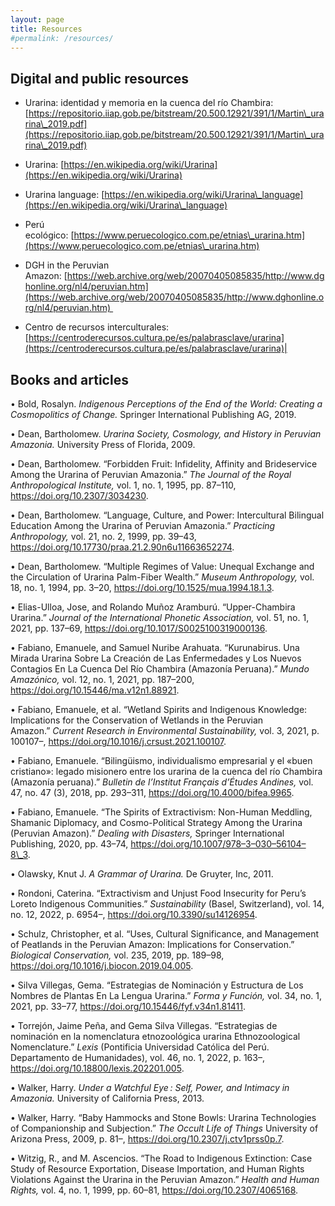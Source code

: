 ```yaml
---
layout: page
title: Resources
#permalink: /resources/
---
```


## Digital and public resources 
 - Urarina: identidad y memoria en la cuenca del río Chambira:[https://repositorio.iiap.gob.pe/bitstream/20.500.12921/391/1/Martin\_urarina\_2019.pdf](https://repositorio.iiap.gob.pe/bitstream/20.500.12921/391/1/Martin\_urarina\_2019.pdf)

- Urarina: [https://en.wikipedia.org/wiki/Urarina](https://en.wikipedia.org/wiki/Urarina)
- Urarina language: [https://en.wikipedia.org/wiki/Urarina\_language](https://en.wikipedia.org/wiki/Urarina\_language)  
- Perú ecológico: [https://www.peruecologico.com.pe/etnias\_urarina.htm](https://www.peruecologico.com.pe/etnias\_urarina.htm)
- DGH in the Peruvian Amazon: [https://web.archive.org/web/20070405085835/http://www.dghonline.org/nl4/peruvian.htm](https://web.archive.org/web/20070405085835/http://www.dghonline.org/nl4/peruvian.htm) 
- Centro de recursos interculturales:[https://centroderecursos.cultura.pe/es/palabrasclave/urarina](https://centroderecursos.cultura.pe/es/palabrasclave/urarina)| 

## Books and articles 

• Bold, Rosalyn. *Indigenous Perceptions of the End of the World: Creating a Cosmopolitics of Change.* Springer International Publishing AG, 2019. 

• Dean, Bartholomew. *Urarina Society, Cosmology, and History in Peruvian Amazonia.* University Press of Florida, 2009. 

• Dean, Bartholomew. “Forbidden Fruit: Infidelity, Affinity and Brideservice Among the Urarina of Peruvian Amazonia.” *The Journal of the Royal Anthropological Institute,* vol. 1, no. 1, 1995, pp. 87–110, https://doi.org/10.2307/3034230. 

• Dean, Bartholomew. “Language, Culture, and Power: Intercultural Bilingual Education Among the Urarina of Peruvian Amazonia.” *Practicing Anthropology,* vol. 21, no. 2, 1999, pp. 39–43, https://doi.org/10.17730/praa.21.2.90n6u11663652274. 

• Dean, Bartholomew. “Multiple Regimes of Value: Unequal Exchange and the Circulation of Urarina Palm-Fiber Wealth.” *Museum Anthropology,* vol. 18, no. 1, 1994, pp. 3–20, https://doi.org/10.1525/mua.1994.18.1.3. 

• Elias-Ulloa, Jose, and Rolando Muñoz Aramburú. “Upper-Chambira Urarina.” *Journal of the International Phonetic Association,* vol. 51, no. 1, 2021, pp. 137–69, https://doi.org/10.1017/S0025100319000136. 

• Fabiano, Emanuele, and Samuel Nuribe Arahuata. “Kurunabirus. Una Mirada Urarina Sobre La Creación de Las Enfermedades y Los Nuevos Contagios En La Cuenca Del Río Chambira (Amazonía Peruana).” *Mundo Amazónico,* vol. 12, no. 1, 2021, pp. 187–200, https://doi.org/10.15446/ma.v12n1.88921. 

• Fabiano, Emanuele, et al. “Wetland Spirits and Indigenous Knowledge: Implications for the Conservation of Wetlands in the Peruvian Amazon.” *Current Research in Environmental Sustainability,* vol. 3, 2021, p. 100107–, https://doi.org/10.1016/j.crsust.2021.100107. 

• Fabiano, Emanuele. “Bilingüismo, individualismo empresarial y el «buen cristiano»: legado misionero entre los urarina de la cuenca del río Chambira (Amazonía peruana).” *Bulletin de l’Institut Français d’Études Andines,* vol. 47, no. 47 (3), 2018, pp. 293–311, https://doi.org/10.4000/bifea.9965. 

• Fabiano, Emanuele. “The Spirits of Extractivism: Non-Human Meddling, Shamanic Diplomacy, and Cosmo-Political Strategy Among the Urarina (Peruvian Amazon).” *Dealing with Disasters,* Springer International Publishing, 2020, pp. 43–74, https://doi.org/10.1007/978–3–030–56104–8\_3. 

• Olawsky, Knut J. *A Grammar of Urarina.* De Gruyter, Inc, 2011. 

• Rondoni, Caterina. “Extractivism and Unjust Food Insecurity for Peru’s Loreto Indigenous Communities.” *Sustainability* (Basel, Switzerland), vol. 14, no. 12, 2022, p. 6954–, https://doi.org/10.3390/su14126954. 

• Schulz, Christopher, et al. “Uses, Cultural Significance, and Management of Peatlands in the Peruvian Amazon: Implications for Conservation.” *Biological Conservation,* vol. 235, 2019, pp. 189–98, https://doi.org/10.1016/j.biocon.2019.04.005. 

• Silva Villegas, Gema. “Estrategias de Nominación y Estructura de Los Nombres de Plantas En La Lengua Urarina.” *Forma y Función,* vol. 34, no. 1, 2021, pp. 33–77, https://doi.org/10.15446/fyf.v34n1.81411. 

• Torrejón, Jaime Peña, and Gema Silva Villegas. “Estrategias de nominación en la nomenclatura etnozoológica urarina Ethnozoological Nomenclature.” *Lexis* (Pontificia Universidad Católica del Perú. Departamento de Humanidades), vol. 46, no. 1, 2022, p. 163–, https://doi.org/10.18800/lexis.202201.005. 

• Walker, Harry. *Under a Watchful Eye : Self, Power, and Intimacy in Amazonia.* University of California Press, 2013. 

• Walker, Harry. “Baby Hammocks and Stone Bowls: Urarina Technologies of Companionship and Subjection.” *The Occult Life of Things* University of Arizona Press, 2009, p. 81–, https://doi.org/10.2307/j.ctv1prss0p.7. 

• Witzig, R., and M. Ascencios. “The Road to Indigenous Extinction: Case Study of Resource Exportation, Disease Importation, and Human Rights Violations Against the Urarina in the Peruvian Amazon.” *Health and Human Rights,* vol. 4, no. 1, 1999, pp. 60–81, https://doi.org/10.2307/4065168.
